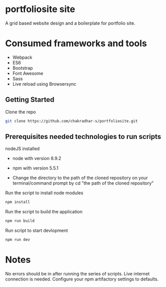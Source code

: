 # portfoliosite site
A grid based website design and a boilerplate for portfolio site.

# Consumed frameworks and tools
- Webpack
- ES6
- Bootstrap
- Font Awesome
- Sass
- Live reload using Browsersync

## Getting Started
Clone the repo

```sh
git clone https://github.com/chakradhar-s/portfoliosite.git
```
## Prerequisites needed technologies to run scripts
nodeJS installed
 - node with version 8.9.2
 - npm with version 5.5.1
 
 
 - Change the directory to the path of the cloned repository on your terminal/command prompt by cd "the path of the cloned repository" 

Run the script to install node modules
```sh
npm install
```

Run the script to build the application
```sh
npm run build
```
 
Run script to start devlopment
```sh
npm run dev
```

# Notes
No errors should be in after running the series of scripts.
Live internet connection is needed.
Configure your npm artifactory settings to defaults.
